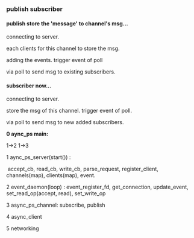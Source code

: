 ### publish subscriber

#### publish store the 'message' to channel's msg...

connecting to server.

each clients for this channel to store the msg.

  adding the events. trigger event of poll

via poll to send msg to existing subscribers.



#### subscriber now...

connecting to server.

store the msg of this channel. trigger event of poll.

via poll to send msg to new added subscribers.



**0 aync_ps main:**

1->2 1->3

1 aync_ps_server(start()) : 

​    accept_cb, read_cb, write_cb, parse_request, register_client, channels(map), clients(map), event.

2 event_daemon(loop) : event_register_fd, get_connection, update_event,  set_read_op(accept, read), set_write_op

3 async_ps_channel: subscribe, publish

4 async_client

5 networking









